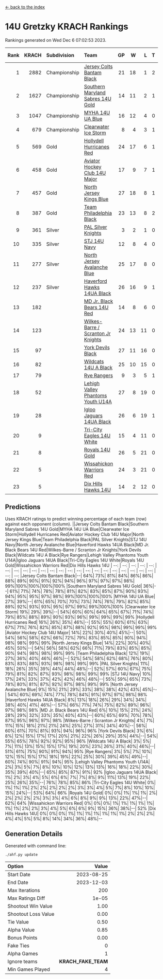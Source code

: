 [<- back to the index](readme.md)
# 14U Gretzky KRACH Rankings
Rankings generated on Wed Dec  6 07:02:53 2023.

Rank|KRACH|Subdivision|Team|GP|W|L|T|OTW|OTL|SoS|Exp Wins|Win Diff
---:|---:|:---|:---|---:|---:|---:|---:|---:|---:|---:|---:|---:
1|2882|Championship|[Jersey Colts Bantam Black](https://gamesheetstats.com/seasons/3659/teams/140580/schedule)|21|18|1|2|2|0|350|19.8|-0.0
2|1627|Championship|[Southern Maryland Sabres 14U Gold](https://gamesheetstats.com/seasons/3659/teams/140588/schedule)|14|11|2|1|0|0|465|12.3|-0.0
3|1047|Championship|[MYHA 14U UA Blue](https://gamesheetstats.com/seasons/3659/teams/140583/schedule)|16|12|4|0|2|2|469|12.8|-0.0
4|679|Championship|[Clearwater Ice Storm](https://gamesheetstats.com/seasons/3659/teams/142500/schedule)|8|4|3|1|0|0|802|5.3|-0.0
5|569|Gold|[Hollydell Hurricanes Red](https://gamesheetstats.com/seasons/3659/teams/140578/schedule)|24|17|6|1|1|1|399|18.4|0.0
6|458|Gold|[Aviator Hockey Club 14U Major](https://gamesheetstats.com/seasons/3659/teams/140575/schedule)|17|9|7|1|1|1|722|10.3|-0.0
7|457|Gold|[North Jersey Kings Blue](https://gamesheetstats.com/seasons/3659/teams/140585/schedule)|27|18|8|1|3|1|435|19.4|0.0
8|387|Gold|[Team Philadelphia Black](https://gamesheetstats.com/seasons/3659/teams/140590/schedule)|23|13|8|2|2|2|609|14.8|-0.0
9|361|Silver|[PAL Silver Knights](https://gamesheetstats.com/seasons/3659/teams/140614/schedule)|3|2|1|0|0|0|232|2.8|-0.0
10|335|Silver|[STJ 14U Navy](https://gamesheetstats.com/seasons/3659/teams/140589/schedule)|12|8|4|0|0|1|403|8.9|0.0
11|277|Silver|[North Jersey Avalanche Blue](https://gamesheetstats.com/seasons/3659/teams/140584/schedule)|25|17|8|0|0|1|306|17.9|0.0
12|237|Silver|[Haverford Hawks 14UA Black](https://gamesheetstats.com/seasons/3659/teams/140577/schedule)|26|16|9|1|0|2|327|17.4|0.0
13|182||[MD Jr. Black Bears 14U Red](https://gamesheetstats.com/seasons/3659/teams/140581/schedule)|14|8|6|0|0|1|213|8.9|0.0
14|123||[Wilkes-Barre / Scranton Jr Knights](https://gamesheetstats.com/seasons/3659/teams/140593/schedule)|24|13|11|0|2|0|229|13.9|0.0
15|97||[York Devils Black](https://gamesheetstats.com/seasons/3659/teams/140595/schedule)|27|11|16|0|1|0|444|11.9|0.0
16|82||[Wildcats 14U A Black](https://gamesheetstats.com/seasons/3659/teams/140592/schedule)|25|10|15|0|1|2|519|10.9|0.0
17|79||[Rye Rangers](https://gamesheetstats.com/seasons/3659/teams/140587/schedule)|9|3|5|1|1|1|338|4.4|0.0
18|52||[Lehigh Valley Phantoms Youth U14A](https://gamesheetstats.com/seasons/3659/teams/140582/schedule)|27|8|19|0|0|0|527|8.9|0.0
19|28||[Igloo Jaguars 14UA Black](https://gamesheetstats.com/seasons/3659/teams/140579/schedule)|26|6|19|1|0|0|426|7.4|0.0
20|9||[Tri-City Eagles 14U White](https://gamesheetstats.com/seasons/3659/teams/140591/schedule)|15|4|11|0|0|0|123|4.9|0.0
21|8||[Royals 14U Gold](https://gamesheetstats.com/seasons/3659/teams/140586/schedule)|26|5|21|0|0|1|130|5.9|0.0
22|5||[Wissahickon Warriors Red](https://gamesheetstats.com/seasons/3659/teams/140594/schedule)|24|3|21|0|0|0|202|3.9|0.0
23|5||[Dix Hills Hawks 14U](https://gamesheetstats.com/seasons/3659/teams/140576/schedule)|14|2|12|0|0|0|169|2.9|0.0

## Predictions
Uses KRACH ratings to predict winning percentage of each team (row) against each opponent (column).
||Jersey Colts Bantam Black|Southern Maryland Sabres 14U Gold|MYHA 14U UA Blue|Clearwater Ice Storm|Hollydell Hurricanes Red|Aviator Hockey Club 14U Major|North Jersey Kings Blue|Team Philadelphia Black|PAL Silver Knights|STJ 14U Navy|North Jersey Avalanche Blue|Haverford Hawks 14UA Black|MD Jr. Black Bears 14U Red|Wilkes-Barre / Scranton Jr Knights|York Devils Black|Wildcats 14U A Black|Rye Rangers|Lehigh Valley Phantoms Youth U14A|Igloo Jaguars 14UA Black|Tri-City Eagles 14U White|Royals 14U Gold|Wissahickon Warriors Red|Dix Hills Hawks 14U
| --: | --: | --: | --: | --: | --: | --: | --: | --: | --: | --: | --: | --: | --: | --: | --: | --: | --: | --: | --: | --: | --: | --: | --: 
|Jersey Colts Bantam Black|--| 64%| 73%| 81%| 84%| 86%| 86%| 88%| 89%| 90%| 91%| 92%| 94%| 96%| 97%| 97%| 97%| 98%| 99%|100%|100%|100%|100%
|Southern Maryland Sabres 14U Gold| 36%|--| 61%| 71%| 74%| 78%| 78%| 81%| 82%| 83%| 85%| 87%| 90%| 93%| 94%| 95%| 95%| 97%| 98%| 99%|100%|100%|100%
|MYHA 14U UA Blue| 27%| 39%|--| 61%| 65%| 70%| 70%| 73%| 74%| 76%| 79%| 82%| 85%| 89%| 92%| 93%| 93%| 95%| 97%| 99%| 99%|100%|100%
|Clearwater Ice Storm| 19%| 29%| 39%|--| 54%| 60%| 60%| 64%| 65%| 67%| 71%| 74%| 79%| 85%| 88%| 89%| 90%| 93%| 96%| 99%| 99%| 99%| 99%
|Hollydell Hurricanes Red| 16%| 26%| 35%| 46%|--| 55%| 55%| 60%| 61%| 63%| 67%| 71%| 76%| 82%| 85%| 87%| 88%| 92%| 95%| 98%| 99%| 99%| 99%
|Aviator Hockey Club 14U Major| 14%| 22%| 30%| 40%| 45%|--| 50%| 54%| 56%| 58%| 62%| 66%| 72%| 79%| 83%| 85%| 85%| 90%| 94%| 98%| 98%| 99%| 99%
|North Jersey Kings Blue| 14%| 22%| 30%| 40%| 45%| 50%|--| 54%| 56%| 58%| 62%| 66%| 71%| 79%| 83%| 85%| 85%| 90%| 94%| 98%| 98%| 99%| 99%
|Team Philadelphia Black| 12%| 19%| 27%| 36%| 40%| 46%| 46%|--| 52%| 54%| 58%| 62%| 68%| 76%| 80%| 83%| 83%| 88%| 93%| 98%| 98%| 99%| 99%
|PAL Silver Knights| 11%| 18%| 26%| 35%| 39%| 44%| 44%| 48%|--| 52%| 57%| 60%| 67%| 75%| 79%| 81%| 82%| 87%| 93%| 98%| 98%| 99%| 99%
|STJ 14U Navy| 10%| 17%| 24%| 33%| 37%| 42%| 42%| 46%| 48%|--| 55%| 59%| 65%| 73%| 78%| 80%| 81%| 87%| 92%| 97%| 98%| 99%| 99%
|North Jersey Avalanche Blue|  9%| 15%| 21%| 29%| 33%| 38%| 38%| 42%| 43%| 45%|--| 54%| 60%| 69%| 74%| 77%| 78%| 84%| 91%| 97%| 97%| 98%| 98%
|Haverford Hawks 14UA Black|  8%| 13%| 18%| 26%| 29%| 34%| 34%| 38%| 40%| 41%| 46%|--| 57%| 66%| 71%| 74%| 75%| 82%| 89%| 96%| 97%| 98%| 98%
|MD Jr. Black Bears 14U Red|  6%| 10%| 15%| 21%| 24%| 28%| 29%| 32%| 33%| 35%| 40%| 43%|--| 60%| 65%| 69%| 70%| 78%| 87%| 95%| 96%| 97%| 98%
|Wilkes-Barre / Scranton Jr Knights|  4%|  7%| 11%| 15%| 18%| 21%| 21%| 24%| 25%| 27%| 31%| 34%| 40%|--| 56%| 60%| 61%| 70%| 81%| 93%| 94%| 96%| 96%
|York Devils Black|  3%|  6%|  8%| 12%| 15%| 17%| 17%| 20%| 21%| 22%| 26%| 29%| 35%| 44%|--| 54%| 55%| 65%| 78%| 92%| 92%| 95%| 96%
|Wildcats 14U A Black|  3%|  5%|  7%| 11%| 13%| 15%| 15%| 17%| 19%| 20%| 23%| 26%| 31%| 40%| 46%|--| 51%| 61%| 75%| 90%| 91%| 94%| 95%
|Rye Rangers|  3%|  5%|  7%| 10%| 12%| 15%| 15%| 17%| 18%| 19%| 22%| 25%| 30%| 39%| 45%| 49%|--| 60%| 74%| 90%| 91%| 94%| 95%
|Lehigh Valley Phantoms Youth U14A|  2%|  3%|  5%|  7%|  8%| 10%| 10%| 12%| 13%| 13%| 16%| 18%| 22%| 30%| 35%| 39%| 40%|--| 65%| 85%| 87%| 91%| 92%
|Igloo Jaguars 14UA Black|  1%|  2%|  3%|  4%|  5%|  6%|  6%|  7%|  7%|  8%|  9%| 11%| 13%| 19%| 22%| 25%| 26%| 35%|--| 76%| 78%| 85%| 86%
|Tri-City Eagles 14U White|  0%|  1%|  1%|  1%|  2%|  2%|  2%|  2%|  2%|  3%|  3%|  4%|  5%|  7%|  8%| 10%| 10%| 15%| 24%|--| 53%| 64%| 66%
|Royals 14U Gold|  0%|  0%|  1%|  1%|  1%|  2%|  2%|  2%|  2%|  2%|  3%|  3%|  4%|  6%|  8%|  9%|  9%| 13%| 22%| 47%|--| 62%| 64%
|Wissahickon Warriors Red|  0%|  0%|  0%|  1%|  1%|  1%|  1%|  1%|  1%|  1%|  2%|  2%|  3%|  4%|  5%|  6%|  6%|  9%| 15%| 36%| 38%|--| 52%
|Dix Hills Hawks 14U|  0%|  0%|  0%|  1%|  1%|  1%|  1%|  1%|  1%|  1%|  2%|  2%|  2%|  4%|  4%|  5%|  5%|  8%| 14%| 34%| 36%| 48%|--

## Generation Details

Generated with command line:
```
./ahf.py update
```

| Option | Value |
| :----- | ----: |
| Start Date | 2023-08-25 |
| End Date | 2023-12-03 |
| Max Iterations | 200 |
| Max Ratings Diff | 1e-05 |
| Shootout Win Value | 1.00 |
| Shootout Loss Value | 0.00 |
| Tie Value | 0.50 |
| Alpha Value | 0.85 |
| Bonus Points | 0.00 |
| Fake Ties | 0 |
| Alpha Games | 1 |
| Ignore teams | __KRACH_FAKE_TEAM__ |
| Min Games Played | 4 |

